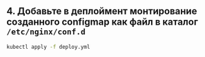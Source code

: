## 4. Добавьте в деплоймент монтирование созданного configmap как файл в каталог `/etc/nginx/conf.d`

```bash
kubectl apply -f deploy.yml
```

